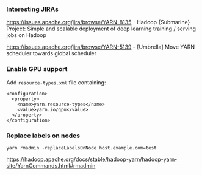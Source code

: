 ### Interesting JIRAs

https://issues.apache.org/jira/browse/YARN-8135 - Hadoop {Submarine} Project: Simple and scalable deployment of deep learning training / serving jobs on Hadoop

https://issues.apache.org/jira/browse/YARN-5139 - [Umbrella] Move YARN scheduler towards global scheduler


### Enable GPU support

Add `resource-types.xml` file containing:

```
<configuration>
  <property>
    <name>yarn.resource-types</name>
    <value>yarn.io/gpu</value>
  </property>
</configuration>
```


### Replace labels on nodes

```
yarn rmadmin -replaceLabelsOnNode host.example.com=test
```

https://hadoop.apache.org/docs/stable/hadoop-yarn/hadoop-yarn-site/YarnCommands.html#rmadmin